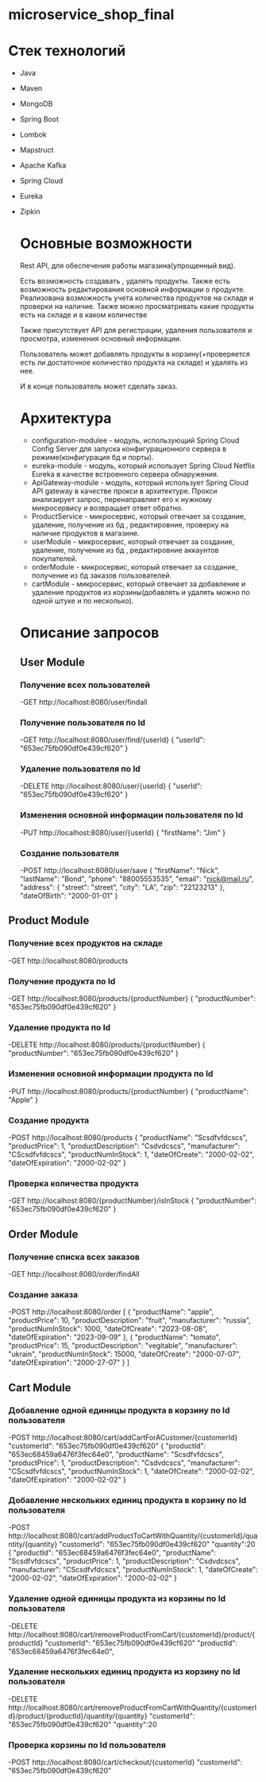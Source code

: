 # microservice_shop_final

# Стек технологий
- Java
- Maven
- MongoDB
- Spring Boot
- Lombok
- Mapstruct
- Apache Kafka
- Spring Cloud
- Eureka
- Zipkin
  
  # Основные возможности
  Rest API, для обеспечения работы магазина(упрощенный вид).

  Есть возможность создавать , удалять продукты. Также есть возможность редактирования основной информации о продукте. Реализована возможность учета количества продуктов на складе и проверки на наличие. Также можно просматривать какие продукты есть на складе и в каком количестве

  Также присутствует API для регистрации, удаления пользователя  и просмотра, изменения основный информации.

  Пользователь может добавлять продукты в корзину(+проверяется есть ли достаточное количество продукта на складе) и удалять из нее.

  И в конце пользователь может сделать заказ. 

  # Архитектура
  - configuration-modulee - модуль, использующий Spring Cloud Config Server для запуска конфигурационного сервера в режиме(конфигурация бд и порты).
  - eureka-module - модуль, который использует Spring Cloud Netflix Eureka в качестве встроенного сервера обнаружения.
  - ApiGateway-module - модуль, который использует Spring Cloud API gateway  в качестве прокси в архитектуре. Прокси анализирует запрос, перенаправляет его к нужному микросервису и возвращает ответ обратно.
  - ProductService - микросервис, который отвечает за создание, удаление, получение из бд , редактировние, проверку на наличие продуктов в магазине.
  - userModule - микросервис, который отвечает за создание, удаление, получение из бд , редактировние аккаунтов покупателей.
  - orderModule - микросервис, который отвечает за создание, получение из бд заказов пользователей.
  - cartModule - микросервис, который отвечает за добавление и удаление продуктов  из корзины(добавлять и удалять можно по одной штуке и по несколько).

  # Описание запросов
  ## User Module
  
  ### Получение всех пользователей
  -GET http://localhost:8080/user/findall
  
  ### Получение пользователя по Id
  -GET http://localhost:8080/user/find/{userId}
  {
          "userId": "653ec75fb090df0e439cf620"
  }

   ### Удаление  пользователя по Id
  -DELETE http://localhost:8080/user/{userId}
  {
          "userId": "653ec75fb090df0e439cf620"
  }

  ### Изменения основной информации пользователя по Id
  -PUT http://localhost:8080/user/{userId}
  {
         "firstName": "Jim"
  }

  ### Создание пользователя 
  -POST http://localhost:8080/user/save
  {
        "firstName": "Nick",
        "lastName": "Bond",
        "phone": "88005553535",
        "email": "nick@mail.ru",
        "address": {
            "street": "street",
            "city": "LA",
            "zip": "22123213"
        },
        "dateOfBirth": "2000-01-01"
  }

  

## Product Module
 ### Получение всех продуктов на складе
  -GET http://localhost:8080/products
  
  ### Получение продукта по Id
  -GET http://localhost:8080/products/{productNumber}
  {
          "productNumber": "653ec75fb090df0e439cf620"
  }

   ### Удаление  продукта по Id
  -DELETE http://localhost:8080/products/{productNumber}
  {
          "productNumber": "653ec75fb090df0e439cf620"
  }

  ### Изменения основной информации продукта по Id
  -PUT http://localhost:8080/products/{productNumber}
  {
         "productName": "Apple"
  }

  ### Создание продукта 
  -POST http://localhost:8080/products
  {
        "productName": "Scsdfvfdcscs",
        "productPrice": 1,
        "productDescription": "Csdvdcscs",
        "manufacturer": "CScsdfvfdcscs",
        "productNumInStock": 1,
        "dateOfCreate": "2000-02-02",
        "dateOfExpiration": "2000-02-02"
  }

  ### Проверка количества продукта 
  -GET http://localhost:8080/{productNumber}/isInStock
   {
          "productNumber": "653ec75fb090df0e439cf620"
   }



  ## Order Module
 ### Получение списка всех заказов 
  -GET http://localhost:8080/order/findAll

  ### Создание заказа 
  -POST http://localhost:8080/order
[
    {
        "productName": "apple",
        "productPrice": 10,
        "productDescription": "fruit",
        "manufacturer": "russia",
        "productNumInStock": 1000,
        "dateOfCreate": "2023-08-08",
        "dateOfExpiration": "2023-09-09"
    },
    {
        "productName": "tomato",
        "productPrice": 15,
        "productDescription": "vegitable",
        "manufacturer": "ukrain",
        "productNumInStock": 15000,
        "dateOfCreate": "2000-07-07",
        "dateOfExpiration": "2000-27-07"
    }
    ]


  ## Cart Module
  
 ### Добавление одной единицы продукта в корзину по Id пользователя
  -POST http://localhost:8080/cart/addCartForACustomer/{customerId}
            "customerId": "653ec75fb090df0e439cf620"
      {
        "productId": "653ec68459a6476f3fec64e0",
        "productName": "Scsdfvfdcscs",
        "productPrice": 1,
        "productDescription": "Csdvdcscs",
        "manufacturer": "CScsdfvfdcscs",
        "productNumInStock": 1,
        "dateOfCreate": "2000-02-02",
        "dateOfExpiration": "2000-02-02"
    }

    
 ### Добавление нескольких единиц продукта в корзину по Id пользователя
  -POST http://localhost:8080/cart/addProductToCartWithQuantity/{customerId}/quantity/{quantity}
            "customerId": "653ec75fb090df0e439cf620"
            "quantity":20
      {
        "productId": "653ec68459a6476f3fec64e0",
        "productName": "Scsdfvfdcscs",
        "productPrice": 1,
        "productDescription": "Csdvdcscs",
        "manufacturer": "CScsdfvfdcscs",
        "productNumInStock": 1,
        "dateOfCreate": "2000-02-02",
        "dateOfExpiration": "2000-02-02"
    }

### Удаление одной единицы продукта из корзины по Id пользователя
  -DELETE http://localhost:8080/cart/removeProductFromCart/{customerId}/product/{productId}
            "customerId": "653ec75fb090df0e439cf620"
            "productId": "653ec68459a6476f3fec64e0",
    
 ### Удаление нескольких единиц продукта из корзину по Id пользователя
  -DELETE http://localhost:8080/cart/removeProductFromCartWithQuantity/{customerId}/product/{productId}/quantity/{quantity}
            "customerId": "653ec75fb090df0e439cf620"
            "quantity":20

  ### Проверка корзины по Id пользователя
  -POST http://localhost:8080/cart/checkout/{customerId}
              "customerId": "653ec75fb090df0e439cf620"
